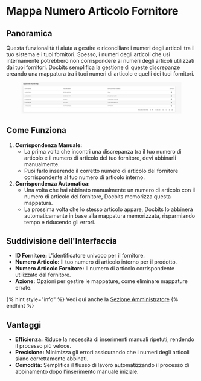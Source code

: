 # Mappa Numero Articolo Fornitore

## **Panoramica**

Questa funzionalità ti aiuta a gestire e riconciliare i numeri degli articoli tra il tuo sistema e i tuoi fornitori. Spesso, i numeri degli articoli che usi internamente potrebbero non corrispondere ai numeri degli articoli utilizzati dai tuoi fornitori. Docbits semplifica la gestione di queste discrepanze creando una mappatura tra i tuoi numeri di articolo e quelli dei tuoi fornitori.

<figure><img src="../../../.gitbook/assets/supplier-item-number-map.png" alt=""><figcaption></figcaption></figure>

## **Come Funziona**

1. **Corrispondenza Manuale:**
   * La prima volta che incontri una discrepanza tra il tuo numero di articolo e il numero di articolo del tuo fornitore, devi abbinarli manualmente.
   * Puoi farlo inserendo il corretto numero di articolo del fornitore corrispondente al tuo numero di articolo interno.
2. **Corrispondenza Automatica:**
   * Una volta che hai abbinato manualmente un numero di articolo con il numero di articolo del fornitore, Docbits memorizza questa mappatura.
   * La prossima volta che lo stesso articolo appare, Docbits lo abbinerà automaticamente in base alla mappatura memorizzata, risparmiando tempo e riducendo gli errori.

## **Suddivisione dell'Interfaccia**

* **ID Fornitore:** L'identificatore univoco per il fornitore.
* **Numero Articolo:** Il tuo numero di articolo interno per il prodotto.
* **Numero Articolo Fornitore:** Il numero di articolo corrispondente utilizzato dal fornitore.
* **Azione:** Opzioni per gestire le mappature, come eliminare mappature errate.

{% hint style="info" %}
Vedi qui anche la [Sezione Amministratore](broken-reference)
{% endhint %}

## **Vantaggi**

* **Efficienza:** Riduce la necessità di inserimenti manuali ripetuti, rendendo il processo più veloce.
* **Precisione:** Minimizza gli errori assicurando che i numeri degli articoli siano correttamente abbinati.
* **Comodità:** Semplifica il flusso di lavoro automatizzando il processo di abbinamento dopo l'inserimento manuale iniziale.
